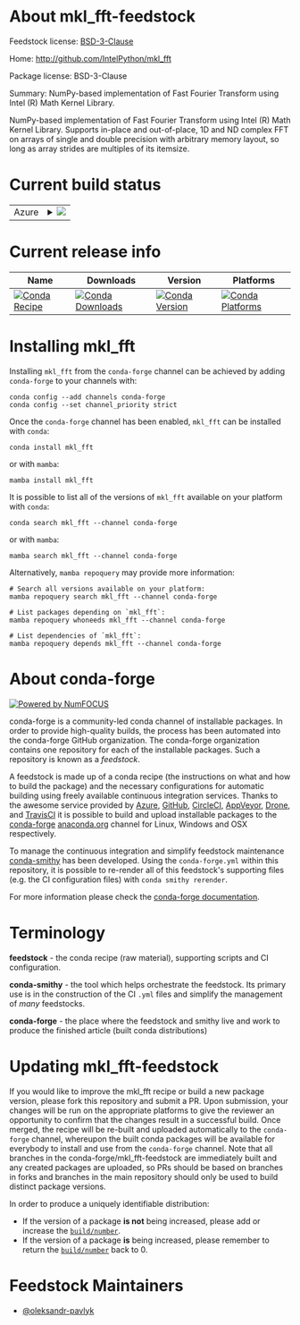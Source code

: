About mkl_fft-feedstock
=======================

Feedstock license: [BSD-3-Clause](https://github.com/conda-forge/mkl_fft-feedstock/blob/main/LICENSE.txt)

Home: http://github.com/IntelPython/mkl_fft

Package license: BSD-3-Clause

Summary: NumPy-based implementation of Fast Fourier Transform using Intel (R) Math Kernel Library.

NumPy-based implementation of Fast Fourier Transform using Intel (R) Math Kernel Library. Supports in-place and out-of-place, 1D and ND complex FFT on arrays of single and double precision with arbitrary memory layout, so long as array strides are multiples of its itemsize.

Current build status
====================


<table>
    
  <tr>
    <td>Azure</td>
    <td>
      <details>
        <summary>
          <a href="https://dev.azure.com/conda-forge/feedstock-builds/_build/latest?definitionId=3104&branchName=main">
            <img src="https://dev.azure.com/conda-forge/feedstock-builds/_apis/build/status/mkl_fft-feedstock?branchName=main">
          </a>
        </summary>
        <table>
          <thead><tr><th>Variant</th><th>Status</th></tr></thead>
          <tbody><tr>
              <td>linux_64_numpy1.22python3.10.____cpython</td>
              <td>
                <a href="https://dev.azure.com/conda-forge/feedstock-builds/_build/latest?definitionId=3104&branchName=main">
                  <img src="https://dev.azure.com/conda-forge/feedstock-builds/_apis/build/status/mkl_fft-feedstock?branchName=main&jobName=linux&configuration=linux%20linux_64_numpy1.22python3.10.____cpython" alt="variant">
                </a>
              </td>
            </tr><tr>
              <td>linux_64_numpy1.22python3.8.____cpython</td>
              <td>
                <a href="https://dev.azure.com/conda-forge/feedstock-builds/_build/latest?definitionId=3104&branchName=main">
                  <img src="https://dev.azure.com/conda-forge/feedstock-builds/_apis/build/status/mkl_fft-feedstock?branchName=main&jobName=linux&configuration=linux%20linux_64_numpy1.22python3.8.____cpython" alt="variant">
                </a>
              </td>
            </tr><tr>
              <td>linux_64_numpy1.22python3.9.____73_pypy</td>
              <td>
                <a href="https://dev.azure.com/conda-forge/feedstock-builds/_build/latest?definitionId=3104&branchName=main">
                  <img src="https://dev.azure.com/conda-forge/feedstock-builds/_apis/build/status/mkl_fft-feedstock?branchName=main&jobName=linux&configuration=linux%20linux_64_numpy1.22python3.9.____73_pypy" alt="variant">
                </a>
              </td>
            </tr><tr>
              <td>linux_64_numpy1.22python3.9.____cpython</td>
              <td>
                <a href="https://dev.azure.com/conda-forge/feedstock-builds/_build/latest?definitionId=3104&branchName=main">
                  <img src="https://dev.azure.com/conda-forge/feedstock-builds/_apis/build/status/mkl_fft-feedstock?branchName=main&jobName=linux&configuration=linux%20linux_64_numpy1.22python3.9.____cpython" alt="variant">
                </a>
              </td>
            </tr><tr>
              <td>linux_64_numpy1.23python3.11.____cpython</td>
              <td>
                <a href="https://dev.azure.com/conda-forge/feedstock-builds/_build/latest?definitionId=3104&branchName=main">
                  <img src="https://dev.azure.com/conda-forge/feedstock-builds/_apis/build/status/mkl_fft-feedstock?branchName=main&jobName=linux&configuration=linux%20linux_64_numpy1.23python3.11.____cpython" alt="variant">
                </a>
              </td>
            </tr><tr>
              <td>linux_64_numpy1.26python3.12.____cpython</td>
              <td>
                <a href="https://dev.azure.com/conda-forge/feedstock-builds/_build/latest?definitionId=3104&branchName=main">
                  <img src="https://dev.azure.com/conda-forge/feedstock-builds/_apis/build/status/mkl_fft-feedstock?branchName=main&jobName=linux&configuration=linux%20linux_64_numpy1.26python3.12.____cpython" alt="variant">
                </a>
              </td>
            </tr><tr>
              <td>osx_64_numpy1.22python3.10.____cpython</td>
              <td>
                <a href="https://dev.azure.com/conda-forge/feedstock-builds/_build/latest?definitionId=3104&branchName=main">
                  <img src="https://dev.azure.com/conda-forge/feedstock-builds/_apis/build/status/mkl_fft-feedstock?branchName=main&jobName=osx&configuration=osx%20osx_64_numpy1.22python3.10.____cpython" alt="variant">
                </a>
              </td>
            </tr><tr>
              <td>osx_64_numpy1.22python3.8.____cpython</td>
              <td>
                <a href="https://dev.azure.com/conda-forge/feedstock-builds/_build/latest?definitionId=3104&branchName=main">
                  <img src="https://dev.azure.com/conda-forge/feedstock-builds/_apis/build/status/mkl_fft-feedstock?branchName=main&jobName=osx&configuration=osx%20osx_64_numpy1.22python3.8.____cpython" alt="variant">
                </a>
              </td>
            </tr><tr>
              <td>osx_64_numpy1.22python3.9.____73_pypy</td>
              <td>
                <a href="https://dev.azure.com/conda-forge/feedstock-builds/_build/latest?definitionId=3104&branchName=main">
                  <img src="https://dev.azure.com/conda-forge/feedstock-builds/_apis/build/status/mkl_fft-feedstock?branchName=main&jobName=osx&configuration=osx%20osx_64_numpy1.22python3.9.____73_pypy" alt="variant">
                </a>
              </td>
            </tr><tr>
              <td>osx_64_numpy1.22python3.9.____cpython</td>
              <td>
                <a href="https://dev.azure.com/conda-forge/feedstock-builds/_build/latest?definitionId=3104&branchName=main">
                  <img src="https://dev.azure.com/conda-forge/feedstock-builds/_apis/build/status/mkl_fft-feedstock?branchName=main&jobName=osx&configuration=osx%20osx_64_numpy1.22python3.9.____cpython" alt="variant">
                </a>
              </td>
            </tr><tr>
              <td>osx_64_numpy1.23python3.11.____cpython</td>
              <td>
                <a href="https://dev.azure.com/conda-forge/feedstock-builds/_build/latest?definitionId=3104&branchName=main">
                  <img src="https://dev.azure.com/conda-forge/feedstock-builds/_apis/build/status/mkl_fft-feedstock?branchName=main&jobName=osx&configuration=osx%20osx_64_numpy1.23python3.11.____cpython" alt="variant">
                </a>
              </td>
            </tr><tr>
              <td>osx_64_numpy1.26python3.12.____cpython</td>
              <td>
                <a href="https://dev.azure.com/conda-forge/feedstock-builds/_build/latest?definitionId=3104&branchName=main">
                  <img src="https://dev.azure.com/conda-forge/feedstock-builds/_apis/build/status/mkl_fft-feedstock?branchName=main&jobName=osx&configuration=osx%20osx_64_numpy1.26python3.12.____cpython" alt="variant">
                </a>
              </td>
            </tr><tr>
              <td>win_64_numpy1.22python3.10.____cpython</td>
              <td>
                <a href="https://dev.azure.com/conda-forge/feedstock-builds/_build/latest?definitionId=3104&branchName=main">
                  <img src="https://dev.azure.com/conda-forge/feedstock-builds/_apis/build/status/mkl_fft-feedstock?branchName=main&jobName=win&configuration=win%20win_64_numpy1.22python3.10.____cpython" alt="variant">
                </a>
              </td>
            </tr><tr>
              <td>win_64_numpy1.22python3.8.____cpython</td>
              <td>
                <a href="https://dev.azure.com/conda-forge/feedstock-builds/_build/latest?definitionId=3104&branchName=main">
                  <img src="https://dev.azure.com/conda-forge/feedstock-builds/_apis/build/status/mkl_fft-feedstock?branchName=main&jobName=win&configuration=win%20win_64_numpy1.22python3.8.____cpython" alt="variant">
                </a>
              </td>
            </tr><tr>
              <td>win_64_numpy1.22python3.9.____73_pypy</td>
              <td>
                <a href="https://dev.azure.com/conda-forge/feedstock-builds/_build/latest?definitionId=3104&branchName=main">
                  <img src="https://dev.azure.com/conda-forge/feedstock-builds/_apis/build/status/mkl_fft-feedstock?branchName=main&jobName=win&configuration=win%20win_64_numpy1.22python3.9.____73_pypy" alt="variant">
                </a>
              </td>
            </tr><tr>
              <td>win_64_numpy1.22python3.9.____cpython</td>
              <td>
                <a href="https://dev.azure.com/conda-forge/feedstock-builds/_build/latest?definitionId=3104&branchName=main">
                  <img src="https://dev.azure.com/conda-forge/feedstock-builds/_apis/build/status/mkl_fft-feedstock?branchName=main&jobName=win&configuration=win%20win_64_numpy1.22python3.9.____cpython" alt="variant">
                </a>
              </td>
            </tr><tr>
              <td>win_64_numpy1.23python3.11.____cpython</td>
              <td>
                <a href="https://dev.azure.com/conda-forge/feedstock-builds/_build/latest?definitionId=3104&branchName=main">
                  <img src="https://dev.azure.com/conda-forge/feedstock-builds/_apis/build/status/mkl_fft-feedstock?branchName=main&jobName=win&configuration=win%20win_64_numpy1.23python3.11.____cpython" alt="variant">
                </a>
              </td>
            </tr><tr>
              <td>win_64_numpy1.26python3.12.____cpython</td>
              <td>
                <a href="https://dev.azure.com/conda-forge/feedstock-builds/_build/latest?definitionId=3104&branchName=main">
                  <img src="https://dev.azure.com/conda-forge/feedstock-builds/_apis/build/status/mkl_fft-feedstock?branchName=main&jobName=win&configuration=win%20win_64_numpy1.26python3.12.____cpython" alt="variant">
                </a>
              </td>
            </tr>
          </tbody>
        </table>
      </details>
    </td>
  </tr>
</table>

Current release info
====================

| Name | Downloads | Version | Platforms |
| --- | --- | --- | --- |
| [![Conda Recipe](https://img.shields.io/badge/recipe-mkl_fft-green.svg)](https://anaconda.org/conda-forge/mkl_fft) | [![Conda Downloads](https://img.shields.io/conda/dn/conda-forge/mkl_fft.svg)](https://anaconda.org/conda-forge/mkl_fft) | [![Conda Version](https://img.shields.io/conda/vn/conda-forge/mkl_fft.svg)](https://anaconda.org/conda-forge/mkl_fft) | [![Conda Platforms](https://img.shields.io/conda/pn/conda-forge/mkl_fft.svg)](https://anaconda.org/conda-forge/mkl_fft) |

Installing mkl_fft
==================

Installing `mkl_fft` from the `conda-forge` channel can be achieved by adding `conda-forge` to your channels with:

```
conda config --add channels conda-forge
conda config --set channel_priority strict
```

Once the `conda-forge` channel has been enabled, `mkl_fft` can be installed with `conda`:

```
conda install mkl_fft
```

or with `mamba`:

```
mamba install mkl_fft
```

It is possible to list all of the versions of `mkl_fft` available on your platform with `conda`:

```
conda search mkl_fft --channel conda-forge
```

or with `mamba`:

```
mamba search mkl_fft --channel conda-forge
```

Alternatively, `mamba repoquery` may provide more information:

```
# Search all versions available on your platform:
mamba repoquery search mkl_fft --channel conda-forge

# List packages depending on `mkl_fft`:
mamba repoquery whoneeds mkl_fft --channel conda-forge

# List dependencies of `mkl_fft`:
mamba repoquery depends mkl_fft --channel conda-forge
```


About conda-forge
=================

[![Powered by
NumFOCUS](https://img.shields.io/badge/powered%20by-NumFOCUS-orange.svg?style=flat&colorA=E1523D&colorB=007D8A)](https://numfocus.org)

conda-forge is a community-led conda channel of installable packages.
In order to provide high-quality builds, the process has been automated into the
conda-forge GitHub organization. The conda-forge organization contains one repository
for each of the installable packages. Such a repository is known as a *feedstock*.

A feedstock is made up of a conda recipe (the instructions on what and how to build
the package) and the necessary configurations for automatic building using freely
available continuous integration services. Thanks to the awesome service provided by
[Azure](https://azure.microsoft.com/en-us/services/devops/), [GitHub](https://github.com/),
[CircleCI](https://circleci.com/), [AppVeyor](https://www.appveyor.com/),
[Drone](https://cloud.drone.io/welcome), and [TravisCI](https://travis-ci.com/)
it is possible to build and upload installable packages to the
[conda-forge](https://anaconda.org/conda-forge) [anaconda.org](https://anaconda.org/)
channel for Linux, Windows and OSX respectively.

To manage the continuous integration and simplify feedstock maintenance
[conda-smithy](https://github.com/conda-forge/conda-smithy) has been developed.
Using the ``conda-forge.yml`` within this repository, it is possible to re-render all of
this feedstock's supporting files (e.g. the CI configuration files) with ``conda smithy rerender``.

For more information please check the [conda-forge documentation](https://conda-forge.org/docs/).

Terminology
===========

**feedstock** - the conda recipe (raw material), supporting scripts and CI configuration.

**conda-smithy** - the tool which helps orchestrate the feedstock.
                   Its primary use is in the construction of the CI ``.yml`` files
                   and simplify the management of *many* feedstocks.

**conda-forge** - the place where the feedstock and smithy live and work to
                  produce the finished article (built conda distributions)


Updating mkl_fft-feedstock
==========================

If you would like to improve the mkl_fft recipe or build a new
package version, please fork this repository and submit a PR. Upon submission,
your changes will be run on the appropriate platforms to give the reviewer an
opportunity to confirm that the changes result in a successful build. Once
merged, the recipe will be re-built and uploaded automatically to the
`conda-forge` channel, whereupon the built conda packages will be available for
everybody to install and use from the `conda-forge` channel.
Note that all branches in the conda-forge/mkl_fft-feedstock are
immediately built and any created packages are uploaded, so PRs should be based
on branches in forks and branches in the main repository should only be used to
build distinct package versions.

In order to produce a uniquely identifiable distribution:
 * If the version of a package **is not** being increased, please add or increase
   the [``build/number``](https://docs.conda.io/projects/conda-build/en/latest/resources/define-metadata.html#build-number-and-string).
 * If the version of a package **is** being increased, please remember to return
   the [``build/number``](https://docs.conda.io/projects/conda-build/en/latest/resources/define-metadata.html#build-number-and-string)
   back to 0.

Feedstock Maintainers
=====================

* [@oleksandr-pavlyk](https://github.com/oleksandr-pavlyk/)

